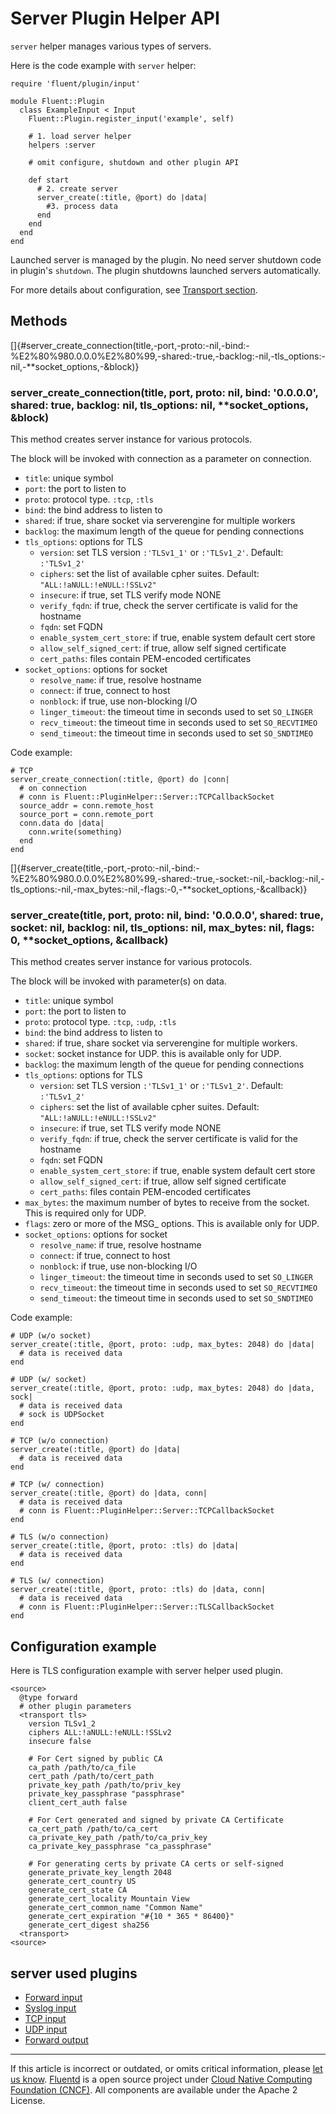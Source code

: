 # Server Plugin Helper API

`server` helper manages various types of servers.

Here is the code example with `server` helper:

``` {.CodeRay}
require 'fluent/plugin/input'

module Fluent::Plugin
  class ExampleInput < Input
    Fluent::Plugin.register_input('example', self)

    # 1. load server helper
    helpers :server

    # omit configure, shutdown and other plugin API

    def start
      # 2. create server
      server_create(:title, @port) do |data|
        #3. process data
      end
    end
  end
end
```

Launched server is managed by the plugin. No need server shutdown code
in plugin's `shutdown`. The plugin shutdowns launched servers
automatically.

For more details about configuration, see [Transport
section](/articles/transport-section.md).


## Methods

[]{#server_create_connection(title,-port,-proto:-nil,-bind:-%E2%80%980.0.0.0%E2%80%99,-shared:-true,-backlog:-nil,-tls_options:-nil,-**socket_options,-&block)}

### server\_create\_connection(title, port, proto: nil, bind: '0.0.0.0', shared: true, backlog: nil, tls\_options: nil, \*\*socket\_options, &block)

This method creates server instance for various protocols.

The block will be invoked with connection as a parameter on connection.

-   `title`: unique symbol
-   `port`: the port to listen to
-   `proto`: protocol type. `:tcp`, `:tls`
-   `bind`: the bind address to listen to
-   `shared`: if true, share socket via serverengine for multiple
    workers
-   `backlog`: the maximum length of the queue for pending connections
-   `tls_options`: options for TLS
    -   `version`: set TLS version `:'TLSv1_1'` or `:'TLSv1_2'`.
        Default: `:'TLSv1_2'`
    -   `ciphers`: set the list of available cpher suites. Default:
        `"ALL:!aNULL:!eNULL:!SSLv2"`
    -   `insecure`: if true, set TLS verify mode NONE
    -   `verify_fqdn`: if true, check the server certificate is valid
        for the hostname
    -   `fqdn`: set FQDN
    -   `enable_system_cert_store`: if true, enable system default cert
        store
    -   `allow_self_signed_cert`: if true, allow self signed certificate
    -   `cert_paths`: files contain PEM-encoded certificates
-   `socket_options`: options for socket
    -   `resolve_name`: if true, resolve hostname
    -   `connect`: if true, connect to host
    -   `nonblock`: if true, use non-blocking I/O
    -   `linger_timeout`: the timeout time in seconds used to set
        `SO_LINGER`
    -   `recv_timeout`: the timeout time in seconds used to set
        `SO_RECVTIMEO`
    -   `send_timeout`: the timeout time in seconds used to set
        `SO_SNDTIMEO`

Code example:

``` {.CodeRay}
# TCP
server_create_connection(:title, @port) do |conn|
  # on connection
  # conn is Fluent::PluginHelper::Server::TCPCallbackSocket
  source_addr = conn.remote_host
  source_port = conn.remote_port
  conn.data do |data|
    conn.write(something)
  end
end
```

[]{#server_create(title,-port,-proto:-nil,-bind:-%E2%80%980.0.0.0%E2%80%99,-shared:-true,-socket:-nil,-backlog:-nil,-tls_options:-nil,-max_bytes:-nil,-flags:-0,-**socket_options,-&callback)}

### server\_create(title, port, proto: nil, bind: '0.0.0.0', shared: true, socket: nil, backlog: nil, tls\_options: nil, max\_bytes: nil, flags: 0, \*\*socket\_options, &callback)

This method creates server instance for various protocols.

The block will be invoked with parameter(s) on data.

-   `title`: unique symbol
-   `port`: the port to listen to
-   `proto`: protocol type. `:tcp`, `:udp`, `:tls`
-   `bind`: the bind address to listen to
-   `shared`: if true, share socket via serverengine for multiple
    workers.
-   `socket`: socket instance for UDP. this is available only for UDP.
-   `backlog`: the maximum length of the queue for pending connections
-   `tls_options`: options for TLS
    -   `version`: set TLS version `:'TLSv1_1'` or `:'TLSv1_2'`.
        Default: `:'TLSv1_2'`
    -   `ciphers`: set the list of available cpher suites. Default:
        `"ALL:!aNULL:!eNULL:!SSLv2"`
    -   `insecure`: if true, set TLS verify mode NONE
    -   `verify_fqdn`: if true, check the server certificate is valid
        for the hostname
    -   `fqdn`: set FQDN
    -   `enable_system_cert_store`: if true, enable system default cert
        store
    -   `allow_self_signed_cert`: if true, allow self signed certificate
    -   `cert_paths`: files contain PEM-encoded certificates
-   `max_bytes`: the maximum number of bytes to receive from the socket.
    This is required only for UDP.
-   `flags`: zero or more of the MSG\_ options. This is available only
    for UDP.
-   `socket_options`: options for socket
    -   `resolve_name`: if true, resolve hostname
    -   `connect`: if true, connect to host
    -   `nonblock`: if true, use non-blocking I/O
    -   `linger_timeout`: the timeout time in seconds used to set
        `SO_LINGER`
    -   `recv_timeout`: the timeout time in seconds used to set
        `SO_RECVTIMEO`
    -   `send_timeout`: the timeout time in seconds used to set
        `SO_SNDTIMEO`

Code example:

``` {.CodeRay}
# UDP (w/o socket)
server_create(:title, @port, proto: :udp, max_bytes: 2048) do |data|
  # data is received data
end

# UDP (w/ socket)
server_create(:title, @port, proto: :udp, max_bytes: 2048) do |data, sock|
  # data is received data
  # sock is UDPSocket
end

# TCP (w/o connection)
server_create(:title, @port) do |data|
  # data is received data
end

# TCP (w/ connection)
server_create(:title, @port) do |data, conn|
  # data is received data
  # conn is Fluent::PluginHelper::Server::TCPCallbackSocket
end

# TLS (w/o connection)
server_create(:title, @port, proto: :tls) do |data|
  # data is received data
end

# TLS (w/ connection)
server_create(:title, @port, proto: :tls) do |data, conn|
  # data is received data
  # conn is Fluent::PluginHelper::Server::TLSCallbackSocket
end
```


## Configuration example

Here is TLS configuration example with server helper used plugin.

``` {.CodeRay}
<source>
  @type forward
  # other plugin parameters
  <transport tls>
    version TLSv1_2
    ciphers ALL:!aNULL:!eNULL:!SSLv2
    insecure false

    # For Cert signed by public CA
    ca_path /path/to/ca_file
    cert_path /path/to/cert_path
    private_key_path /path/to/priv_key
    private_key_passphrase "passphrase"
    client_cert_auth false

    # For Cert generated and signed by private CA Certificate
    ca_cert_path /path/to/ca_cert
    ca_private_key_path /path/to/ca_priv_key
    ca_private_key_passphrase "ca_passphrase"

    # For generating certs by private CA certs or self-signed
    generate_private_key_length 2048
    generate_cert_country US
    generate_cert_state CA
    generate_cert_locality Mountain View
    generate_cert_common_name "Common Name"
    generate_cert_expiration "#{10 * 365 * 86400}"
    generate_cert_digest sha256
  <transport>
<source>
```


## server used plugins

-   [Forward input](/articles/in_forward.md)
-   [Syslog input](/articles/in_syslog.md)
-   [TCP input](/articles/in_tcp.md)
-   [UDP input](/articles/in_udp.md)
-   [Forward output](/articles/out_forward.md)


------------------------------------------------------------------------

If this article is incorrect or outdated, or omits critical information,
please [let us know](https://github.com/fluent/fluentd-docs/issues?state=open).
[Fluentd](http://www.fluentd.org/) is a open source project under [Cloud
Native Computing Foundation (CNCF)](https://cncf.io/). All components
are available under the Apache 2 License.
